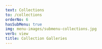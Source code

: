 ```yaml
---
text: Collections
to: /collections
orderNo: 6
hasSubMenu: true
img: menu-images/submenu-collections.jpg
verb: view
title: Collection Galleries
---
```

